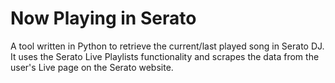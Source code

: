 # __Now Playing__ in Serato
A tool written in Python to retrieve the current/last played song in Serato DJ.  It uses the Serato Live Playlists functionality and scrapes the data from the user's Live page on the Serato website.
